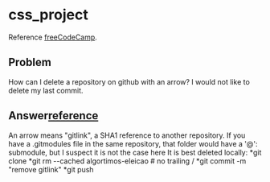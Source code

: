 # css_project

Reference [freeCodeCamp](https://www.freecodecamp.org).

 
## Problem
How can I delete a repository on github with an arrow? I would not like to delete my last commit.

## Answer[reference](https://stackoverflow.com/questions/62707431/how-can-i-delete-a-repository-on-github-with-an-arrow)

An arrow means "gitlink", a SHA1 reference to another repository.
If you have a .gitmodules file in the same repository, that folder would have a '@': submodule, but I suspect it is not the case here
It is best deleted locally:
*git clone
*git rm --cached algortimos-eleicao # no trailing /
*git commit -m "remove gitlink"
*git push 
